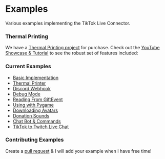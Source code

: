 Examples
======
Various examples implementing the TikTok Live Connector.

### Thermal Printing

We have a [Thermal Printing project](https://github.com/isaackogan/TikTokPrinter) for purchase. Check out the [YouTube Showcase & Tutorial](https://www.youtube.com/watch?v=NeapS5Jn_oo) to see the robust set of features
included:

### Current Examples

- [Basic Implementation](basic.py)
- [Thermal Printer](https://github.com/isaackogan/TikTokPrinter)
- [Discord Webhook](discord.py)
- [Debug Mode](debug.py)
- [Reading From GiftEvent](gifts.py)
- [Using with Pygame](pygame.py)
- [Downloading Avatars](avatars.py)
- [Donation Sounds](DonationSounds)
- [Chat Bot & Commands](commands.py)
- [TikTok to Twitch Live Chat](twitch.py)

### Contributing Examples

Create a [pull request](https://github.com/isaackogan/TikTok-Live-Connector/pulls) & I will add your example when I have free time!
